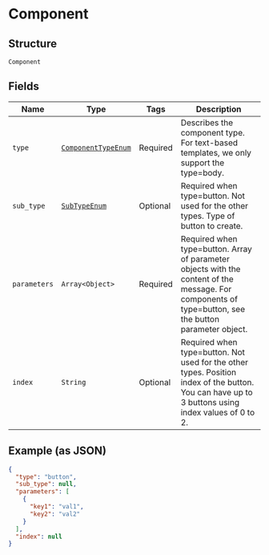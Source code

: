 
# Component

## Structure

`Component`

## Fields

| Name | Type | Tags | Description |
|  --- | --- | --- | --- |
| `type` | [`ComponentTypeEnum`](../../doc/models/component-type-enum.md) | Required | Describes the component type. For text-based templates, we only support the type=body. |
| `sub_type` | [`SubTypeEnum`](../../doc/models/sub-type-enum.md) | Optional | Required when type=button. Not used for the other types. Type of button to create. |
| `parameters` | `Array<Object>` | Required | Required when type=button. Array of parameter objects with the content of the message. For components of type=button, see the button parameter object. |
| `index` | `String` | Optional | Required when type=button. Not used for the other types. Position index of the button. You can have up to 3 buttons using index values of 0 to 2. |

## Example (as JSON)

```json
{
  "type": "button",
  "sub_type": null,
  "parameters": [
    {
      "key1": "val1",
      "key2": "val2"
    }
  ],
  "index": null
}
```

